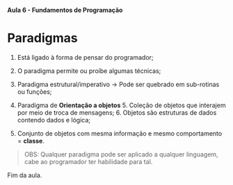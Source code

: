**Aula 6 - Fundamentos de Programação**

# Paradigmas

1. Está ligado à forma de pensar do programador;

2. O paradigma permite ou proíbe algumas técnicas;

3. Paradigma estrutural/imperativo -> Pode ser quebrado em sub-rotinas ou funções;

4. Paradigma de **Orientação a objetos**
    5. Coleção de objetos que interajem por meio de troca de mensagens;
    6. Objetos são estruturas de dados contendo dados e lógica;

7. Conjunto de objetos com mesma informação e mesmo comportamento = **classe**.

> OBS: Qualquer paradigma pode ser aplicado a qualquer linguagem, cabe ao programador  ter habilidade para tal.

Fim da aula.